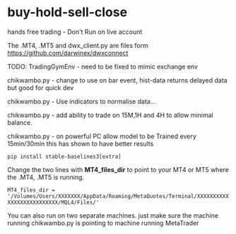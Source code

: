 # buy-hold-sell-close
hands free trading - Don't Run on live account

The .MT4, .MT5 and dwx_client.py are files form https://github.com/darwinex/dwxconnect

TODO: 
TradingGymEnv - need to be fixed to mimic exchange env

chikwambo.py -  change to use on bar event, hist-data returns delayed data but good for quick dev

chikwambo.py - Use indicators to normalise data... 

chikwambo.py - add ability to trade on 15M,1H and 4H to allow minimal balance.

chikwambo.py -  on powerful PC allow model to be Trained every 15min/30min this has shown to have better results

<code>pip install stable-baselines3[extra]</code>

Change the two lines with <b>MT4_files_dir</b> to point to your MT4 or MT5 where the .MT4, .MT5 is running.

<code>MT4_files_dir = '/Volumes/Users/XXXXXXX/AppData/Roaming/MetaQuotes/Terminal/XXXXXXXXXXXXXXXXXXXXXXXXXX/MQL4/Files/' </code>

You can also run on two separate machines. just make sure the machine running chikwambo.py is pointing to machine running MetaTrader
